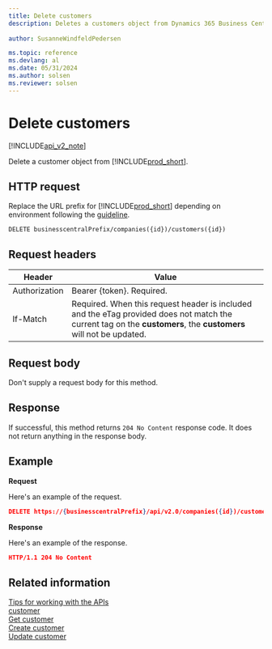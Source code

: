 ```yaml
---
title: Delete customers  
description: Deletes a customers object from Dynamics 365 Business Central.
 
author: SusanneWindfeldPedersen

ms.topic: reference
ms.devlang: al
ms.date: 05/31/2024
ms.author: solsen
ms.reviewer: solsen
---
```


# Delete customers

[!INCLUDE[api_v2_note](../../../includes/api_v2_note.md)]

Delete a customer object from [!INCLUDE[prod_short](../../../includes/prod_short.md)].

## HTTP request
Replace the URL prefix for [!INCLUDE[prod_short](../../../includes/prod_short.md)] depending on environment following the [guideline](../../v2.0/endpoints-apis-for-dynamics.md).
```
DELETE businesscentralPrefix/companies({id})/customers({id})
```

## Request headers

|Header         |Value                     |
|---------------|--------------------------|
|Authorization  |Bearer {token}. Required. |
|If-Match       |Required. When this request header is included and the eTag provided does not match the current tag on the **customers**, the **customers** will not be updated. |

## Request body
Don't supply a request body for this method.

## Response
If successful, this method returns ```204 No Content``` response code. It does not return anything in the response body.

## Example

**Request**

Here's an example of the request.

```json
DELETE https://{businesscentralPrefix}/api/v2.0/companies({id})/customers({id})
```

**Response** 

Here's an example of the response. 

```json
HTTP/1.1 204 No Content
```



## Related information
[Tips for working with the APIs](../../../developer/devenv-connect-apps-tips.md)    
[customer](../resources/dynamics_customer.md)    
[Get customer](dynamics_customer_Get.md)    
[Create customer](dynamics_customer_Create.md)    
[Update customer](dynamics_customer_Update.md)    
